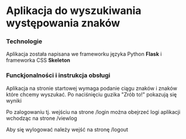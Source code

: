 # Aplikacja do wyszukiwania występowania znaków



### Technologie

Aplikacja została napisana we frameworku języka Python **Flask**  i frameworka CSS **Skeleton**



### Funckjonalności i instrukcja obsługi

Aplikacja na stronie startowej wymaga podanie ciągu znaków i znaków które chcemy wyszukać. Po naciśnięciu guzika "Zrób to!" pokazują się wyniki

Po zalogowaniu tj. wejściu na strone /login można obejrzeć logi aplikacji wchodząc na strone /viewlog

Aby się wylogować należy wejść na stronę /logout
